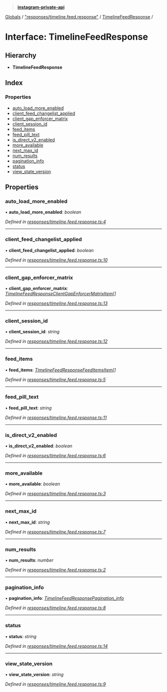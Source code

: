 > **[instagram-private-api](../README.md)**

[Globals](../README.md) / ["responses/timeline.feed.response"](../modules/_responses_timeline_feed_response_.md) / [TimelineFeedResponse](_responses_timeline_feed_response_.timelinefeedresponse.md) /

# Interface: TimelineFeedResponse

## Hierarchy

* **TimelineFeedResponse**

## Index

### Properties

* [auto_load_more_enabled](_responses_timeline_feed_response_.timelinefeedresponse.md#auto_load_more_enabled)
* [client_feed_changelist_applied](_responses_timeline_feed_response_.timelinefeedresponse.md#client_feed_changelist_applied)
* [client_gap_enforcer_matrix](_responses_timeline_feed_response_.timelinefeedresponse.md#client_gap_enforcer_matrix)
* [client_session_id](_responses_timeline_feed_response_.timelinefeedresponse.md#client_session_id)
* [feed_items](_responses_timeline_feed_response_.timelinefeedresponse.md#feed_items)
* [feed_pill_text](_responses_timeline_feed_response_.timelinefeedresponse.md#feed_pill_text)
* [is_direct_v2_enabled](_responses_timeline_feed_response_.timelinefeedresponse.md#is_direct_v2_enabled)
* [more_available](_responses_timeline_feed_response_.timelinefeedresponse.md#more_available)
* [next_max_id](_responses_timeline_feed_response_.timelinefeedresponse.md#next_max_id)
* [num_results](_responses_timeline_feed_response_.timelinefeedresponse.md#num_results)
* [pagination_info](_responses_timeline_feed_response_.timelinefeedresponse.md#pagination_info)
* [status](_responses_timeline_feed_response_.timelinefeedresponse.md#status)
* [view_state_version](_responses_timeline_feed_response_.timelinefeedresponse.md#view_state_version)

## Properties

###  auto_load_more_enabled

• **auto_load_more_enabled**: *boolean*

*Defined in [responses/timeline.feed.response.ts:4](https://github.com/dilame/instagram-private-api/blob/e9c516c/src/responses/timeline.feed.response.ts#L4)*

___

###  client_feed_changelist_applied

• **client_feed_changelist_applied**: *boolean*

*Defined in [responses/timeline.feed.response.ts:10](https://github.com/dilame/instagram-private-api/blob/e9c516c/src/responses/timeline.feed.response.ts#L10)*

___

###  client_gap_enforcer_matrix

• **client_gap_enforcer_matrix**: *[TimelineFeedResponseClientGapEnforcerMatrixItem](_responses_timeline_feed_response_.timelinefeedresponseclientgapenforcermatrixitem.md)[]*

*Defined in [responses/timeline.feed.response.ts:13](https://github.com/dilame/instagram-private-api/blob/e9c516c/src/responses/timeline.feed.response.ts#L13)*

___

###  client_session_id

• **client_session_id**: *string*

*Defined in [responses/timeline.feed.response.ts:12](https://github.com/dilame/instagram-private-api/blob/e9c516c/src/responses/timeline.feed.response.ts#L12)*

___

###  feed_items

• **feed_items**: *[TimelineFeedResponseFeedItemsItem](_responses_timeline_feed_response_.timelinefeedresponsefeeditemsitem.md)[]*

*Defined in [responses/timeline.feed.response.ts:5](https://github.com/dilame/instagram-private-api/blob/e9c516c/src/responses/timeline.feed.response.ts#L5)*

___

###  feed_pill_text

• **feed_pill_text**: *string*

*Defined in [responses/timeline.feed.response.ts:11](https://github.com/dilame/instagram-private-api/blob/e9c516c/src/responses/timeline.feed.response.ts#L11)*

___

###  is_direct_v2_enabled

• **is_direct_v2_enabled**: *boolean*

*Defined in [responses/timeline.feed.response.ts:6](https://github.com/dilame/instagram-private-api/blob/e9c516c/src/responses/timeline.feed.response.ts#L6)*

___

###  more_available

• **more_available**: *boolean*

*Defined in [responses/timeline.feed.response.ts:3](https://github.com/dilame/instagram-private-api/blob/e9c516c/src/responses/timeline.feed.response.ts#L3)*

___

###  next_max_id

• **next_max_id**: *string*

*Defined in [responses/timeline.feed.response.ts:7](https://github.com/dilame/instagram-private-api/blob/e9c516c/src/responses/timeline.feed.response.ts#L7)*

___

###  num_results

• **num_results**: *number*

*Defined in [responses/timeline.feed.response.ts:2](https://github.com/dilame/instagram-private-api/blob/e9c516c/src/responses/timeline.feed.response.ts#L2)*

___

###  pagination_info

• **pagination_info**: *[TimelineFeedResponsePagination_info](_responses_timeline_feed_response_.timelinefeedresponsepagination_info.md)*

*Defined in [responses/timeline.feed.response.ts:8](https://github.com/dilame/instagram-private-api/blob/e9c516c/src/responses/timeline.feed.response.ts#L8)*

___

###  status

• **status**: *string*

*Defined in [responses/timeline.feed.response.ts:14](https://github.com/dilame/instagram-private-api/blob/e9c516c/src/responses/timeline.feed.response.ts#L14)*

___

###  view_state_version

• **view_state_version**: *string*

*Defined in [responses/timeline.feed.response.ts:9](https://github.com/dilame/instagram-private-api/blob/e9c516c/src/responses/timeline.feed.response.ts#L9)*